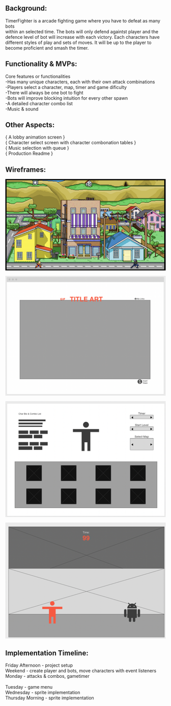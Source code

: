 ## Background:
TimerFighter is a arcade fighting game where you have to defeat as many bots  
within an selected time. The bots will only defend againtst player and the defence level of bot will increase with each victory.
Each characters have different styles of play and sets of moves. It will be up to the player to become proficient and smash the timer.

## Functionality & MVPs:

Core features or functionalities<br/>
-Has many unique characters, each with their own attack combinations<br/>
-Players select a character, map, timer and game dificulty<br/>
-There will always be one bot to fight<br/>
-Bots will improve blocking intuition for every other spawn<br/>
-A detailed character combo list <br/>
-Music & sound <br/>

## Other Aspects:
{ A lobby animation screen }<br/>
{ Character select screen with character combonation tables }<br/>
{ Music selection with queue }<br/>
{ Production Readme }<br/>

## Wireframes:
![Hot Nets Home Page](wireframes/demo.png)

![Hot Nets Home Page](wireframes/browser_page.png)

![Hot Nets Home Page](wireframes/select_menu.png)

![Hot Nets Home Page](wireframes/game.png)



## Implementation Timeline:
Friday Afternoon - project setup<br/>
Weekend - create player and bots, move characters with event listeners<br/>
Monday - attacks & combos, gametimer<br/>  
Tuesday - game menu<br/>
Wednesday - sprite implementation<br/>
Thursday Morning - sprite implementation<br/>



